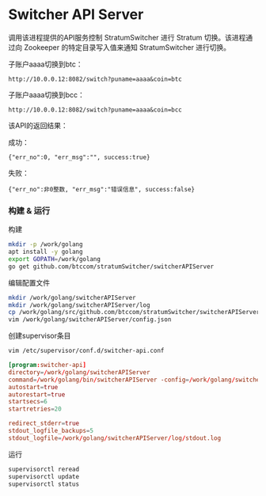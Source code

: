# Switcher API Server

调用该进程提供的API服务控制 StratumSwitcher 进行 Stratum 切换。该进程通过向 Zookeeper 的特定目录写入值来通知 StratumSwitcher 进行切换。


子账户aaaa切换到btc：
```
http://10.0.0.12:8082/switch?puname=aaaa&coin=btc
```

子账户aaaa切换到bcc：
```
http://10.0.0.12:8082/switch?puname=aaaa&coin=bcc
```

该API的返回结果：

成功：
```
{"err_no":0, "err_msg":"", success:true}
```

失败：
```
{"err_no":非0整数, "err_msg":"错误信息", success:false}
```


### 构建 & 运行

构建

```bash
mkdir -p /work/golang
apt install -y golang
export GOPATH=/work/golang
go get github.com/btccom/stratumSwitcher/switcherAPIServer
```

编辑配置文件

```bash
mkdir /work/golang/switcherAPIServer
mkdir /work/golang/switcherAPIServer/log
cp /work/golang/src/github.com/btccom/stratumSwitcher/switcherAPIServer/config.default.json /work/golang/switcherAPIServer/config.json
vim /work/golang/switcherAPIServer/config.json
```

创建supervisor条目

```bash
vim /etc/supervisor/conf.d/switcher-api.conf
```

```conf
[program:switcher-api]
directory=/work/golang/switcherAPIServer
command=/work/golang/bin/switcherAPIServer -config=/work/golang/switcherAPIServer/config.json -log_dir=/work/golang/switcherAPIServer/log -v 2
autostart=true
autorestart=true
startsecs=6
startretries=20

redirect_stderr=true
stdout_logfile_backups=5
stdout_logfile=/work/golang/switcherAPIServer/log/stdout.log
```

运行

```bash
supervisorctl reread
supervisorctl update
supervisorctl status
```
